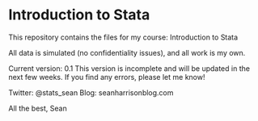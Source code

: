# Introduction to Stata
This repository contains the files for my course: Introduction to Stata

All data is simulated (no confidentiality issues), and all work is my own. 

Current version: 0.1
This version is incomplete and will be updated in the next few weeks.
If you find any errors, please let me know!

Twitter: @stats_sean
Blog: seanharrisonblog.com

All the best,
Sean
